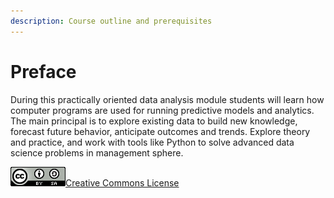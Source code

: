 ```yaml
---
description: Course outline and prerequisites
---
```


# Preface

During this practically oriented data analysis module students will learn how computer programs are used for running predictive models and analytics. The main principal is to explore existing data to build new knowledge, forecast future behavior, anticipate outcomes and trends. Explore theory and practice, and work with tools like Python to solve advanced data science problems in management sphere.

![](.gitbook/assets/88x31.png)[Creative Commons License](http://creativecommons.org/licenses/by-sa/4.0/) 


